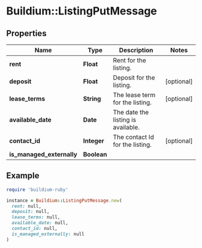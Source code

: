 # Buildium::ListingPutMessage

## Properties

| Name | Type | Description | Notes |
| ---- | ---- | ----------- | ----- |
| **rent** | **Float** | Rent for the listing. |  |
| **deposit** | **Float** | Deposit for the listing. | [optional] |
| **lease_terms** | **String** | The lease term for the listing. | [optional] |
| **available_date** | **Date** | The date the listing is available. |  |
| **contact_id** | **Integer** | The contact Id for the listing. | [optional] |
| **is_managed_externally** | **Boolean** |  |  |

## Example

```ruby
require 'buildium-ruby'

instance = Buildium::ListingPutMessage.new(
  rent: null,
  deposit: null,
  lease_terms: null,
  available_date: null,
  contact_id: null,
  is_managed_externally: null
)
```

